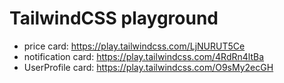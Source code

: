 # TailwindCSS playground

* price card: https://play.tailwindcss.com/LjNURUT5Ce
* notification card: https://play.tailwindcss.com/4RdRn4ltBa
* UserProfile card: https://play.tailwindcss.com/O9sMy2ecGH
